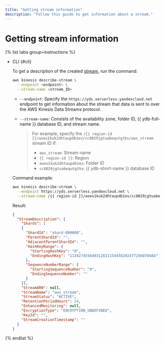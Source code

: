 ```yaml
---
title: "Getting stream information"
description: "Follow this guide to get information about a stream."
---
```


# Getting stream information

{% list tabs group=instructions %}

- CLI {#cli}

   To get a description of the created [stream](../../concepts/glossary.md#stream-concepts), run the command:

   ```bash
   aws kinesis describe-stream \
     --endpoint <endpoint> \
     --stream-name <stream_ID>
   ```

   * `--endpoint`: Specify the `https://yds.serverless.yandexcloud.net` endpoint to get information about the stream that data is sent to over the AWS Kinesis Data Streams protocol.
   * `--stream-name`: Consists of the availability zone, folder ID, {{ ydb-full-name }} database ID, and stream name.

      > For example, specify the `/{{ region-id }}/aoeu1kuk2dhtaupdb1es/cc8029jgtuabequtgtbv/aws_stream` stream ID if:
      > * `aws_stream`: Stream name
      > * `{{ region-id }}`: Region
      > * `aoeu1kuk2dhtaupdb1es`: Folder ID
      > * `cc8029jgtuabequtgtbv`: {{ ydb-short-name }} database ID

   Command example:

   ```bash
   aws kinesis describe-stream \
     --endpoint https://yds.serverless.yandexcloud.net \
     --stream-name /{{ region-id }}/aoeu1kuk2dhtaupdb1es/cc8029jgtuabequtgtbv/aws_stream
   ```

   Result:

   ```json
   {
     "StreamDescription": {
       "Shards": [
       {
         "ShardId": "shard-000000",
         "ParentShardId": "",
         "AdjacentParentShardId": "",
         "HashKeyRange": {
           "StartingHashKey": "0",
           "EndingHashKey": "113427455640312821154458202477256070484"
         },
         "SequenceNumberRange": {
           "StartingSequenceNumber": "0",
           "EndingSequenceNumber": ""
         }
       }],
       "StreamARN": null,
       "StreamName": "aws_stream",
       "StreamStatus": "ACTIVE",
       "RetentionPeriodHours": 24,
       "EnhancedMonitoring": null,
       "EncryptionType": "ENCRYPTION_UNDEFINED",
       "KeyId": "",
       "StreamCreationTimestamp": ""
     }
   }
   ```

{% endlist %}
